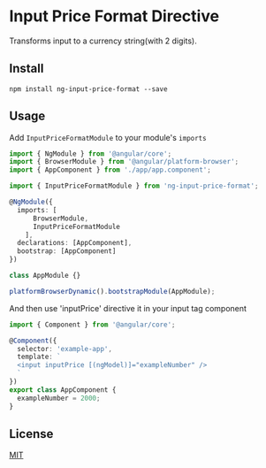 # Input Price Format Directive

Transforms input to a currency string(with 2 digits).

## Install

```
npm install ng-input-price-format --save
```

## Usage


Add ```InputPriceFormatModule``` to your module's ```imports```

```typescript
import { NgModule } from '@angular/core';
import { BrowserModule } from '@angular/platform-browser';
import { AppComponent } from './app/app.component';

import { InputPriceFormatModule } from 'ng-input-price-format';

@NgModule({
  imports: [
      BrowserModule, 
      InputPriceFormatModule
    ],
  declarations: [AppComponent],
  bootstrap: [AppComponent]
})

class AppModule {}

platformBrowserDynamic().bootstrapModule(AppModule);
```

And then use 'inputPrice' directive it in your input tag component

```typescript
import { Component } from '@angular/core';

@Component({
  selector: 'example-app',
  template: `
  <input inputPrice [(ngModel)]="exampleNumber" />
  `
})
export class AppComponent {
  exampleNumber = 2000;
}
```


## License

[MIT](https://tldrlegal.com/license/mit-license) 

